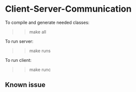 Client-Server-Communication
===========================
To compile and generate needed classes: 

>> make all

To run server:

>>make runs

To run client:

>> make runc

<h2> Known issue </h2>
